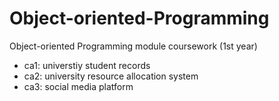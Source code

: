 # Object-oriented-Programming
Object-oriented Programming module coursework (1st year)

- ca1: universtiy student records
- ca2: university resource allocation system 
- ca3: social media platform 
